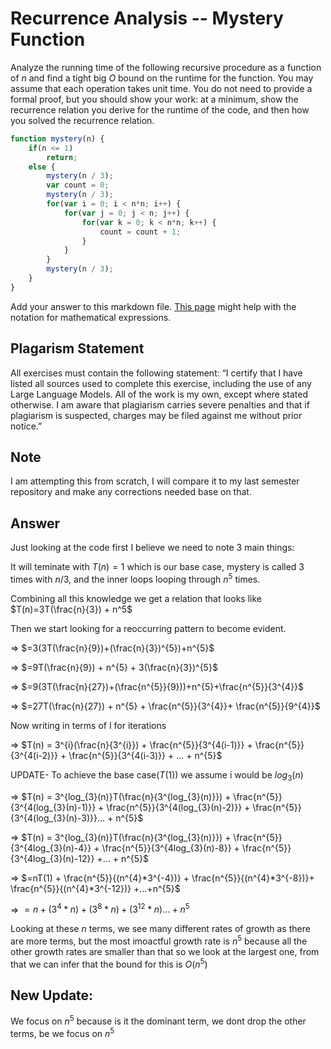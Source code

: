 # Recurrence Analysis -- Mystery Function

Analyze the running time of the following recursive procedure as a function of
$n$ and find a tight big $O$ bound on the runtime for the function. You may
assume that each operation takes unit time. You do not need to provide a formal
proof, but you should show your work: at a minimum, show the recurrence relation
you derive for the runtime of the code, and then how you solved the recurrence
relation.

```javascript
function mystery(n) {
    if(n <= 1)
        return;
    else {
        mystery(n / 3);
        var count = 0;
        mystery(n / 3);
        for(var i = 0; i < n*n; i++) {
            for(var j = 0; j < n; j++) {
                for(var k = 0; k < n*n; k++) {
                    count = count + 1;
                }
            }
        }
        mystery(n / 3);
    }
}
```

Add your answer to this markdown file. [This
page](https://docs.github.com/en/get-started/writing-on-github/working-with-advanced-formatting/writing-mathematical-expressions)
might help with the notation for mathematical expressions.

## Plagarism Statement

All exercises must contain the following statement:
“I certify that I have listed all sources used to complete this exercise, including the use
of any Large Language Models. All of the work is my own, except where stated
otherwise. I am aware that plagiarism carries severe penalties and that if plagiarism is
suspected, charges may be filed against me without prior notice.”

## Note
I am attempting this from scratch, I will compare it to my last semester repository and make any corrections needed base on that.

## Answer

Just looking at the code first I believe we need to note 3 main things:

It will teminate with $T(n)=1$ which is our base case, mystery is called 3 times with $n/3$, and the inner loops looping through $n^5$ times.

Combining all this knowledge we get a relation that looks like $T(n)=3T(\frac{n}{3}) + n^5$

Then we start looking for a reoccurring pattern to become evident.

=> $=3(3T(\frac{n}{9})+(\frac{n}{3})^{5})+n^{5}$

=> $=9T(\frac{n}{9}) + n^{5} + 3(\frac{n}{3})^{5}$

=> $=9(3T(\frac{n}{27})+(\frac{n^{5}}{9}))+n^{5}+\frac{n^{5}}{3^{4}}$

=> $=27T(\frac{n}{27}) + n^{5} + \frac{n^{5}}{3^{4}}+ \frac{n^{5}}{9^{4}}$

Now writing in terms of I for iterations

=> $T(n) = 3^{i}(\frac{n}{3^{i}}) + \frac{n^{5}}{3^{4(i-1)}} + \frac{n^{5}}{3^{4(i-2)}} + \frac{n^{5}}{3^{4(i-3)}} + ... + n^{5}$

UPDATE-
To achieve the base case($T(1)$) we assume i would be $log_{3}(n)$

 => $T(n) = 3^{log_{3}(n)}T(\frac{n}{3^{log_{3}(n)}}) + \frac{n^{5}}{3^{4(log_{3}(n)-1)}} + \frac{n^{5}}{3^{4(log_{3}(n)-2)}} + \frac{n^{5}}{3^{4(log_{3}(n)-3)}}... + n^{5}$
 
=> $T(n) = 3^{log_{3}(n)}T(\frac{n}{3^{log_{3}(n)}}) + \frac{n^{5}}{3^{4log_{3}(n)-4}} + \frac{n^{5}}{3^{4log_{3}(n)-8}} + \frac{n^{5}}{3^{4log_{3}(n)-12}} +... + n^{5}$

=> $=nT(1) + \frac{n^{5}}{(n^{4}*3^{-4})} + \frac{n^{5}}{(n^{4}*3^{-8})}+ \frac{n^{5}}{(n^{4}*3^{-12})} +...+n^{5}$

=> $=n+(3^{4}*n)+(3^{8}*n)+(3^{12}*n)...+n^{5}$

Looking at these $n$ terms, we see many different rates of growth as there are more terms, but the most imoactful growth rate is $n^{5}$ because all the other growth rates are smaller than that so we look at the largest one, from that we can infer that the bound for this is $O(n^{5})$

## New Update:

We focus on $n^{5}$ because is it the dominant term, we dont drop the other terms, be we focus on $n^{5}$



